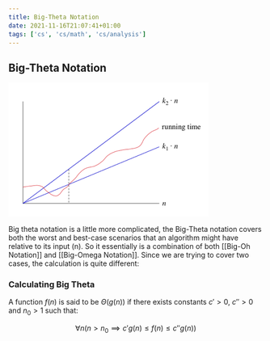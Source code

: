 ```yaml
---
title: Big-Theta Notation
date: 2021-11-16T21:07:41+01:00
tags: ['cs', 'cs/math', 'cs/analysis']
---
```


## Big-Theta Notation

![Big-Theta notation](/Images/Pastedimage20211112113644.png)

Big theta notation is a little more complicated, the Big-Theta notation covers both the worst and best-case scenarios that an algorithm might have relative to its input (n). So it essentially is a combination of both [[Big-Oh Notation]] and [[Big-Omega Notation]]. Since we are trying to cover two cases, the calculation is quite different:

###  Calculating Big Theta

A function $f(n)$ is said to be $\Theta(g(n))$ if there exists constants $c' > 0$, $c'' > 0$  and $n_0 > 1$ such that:

$$\forall n (n > n_0 \implies c'g(n) \leq f(n) \leq c''g(n))$$